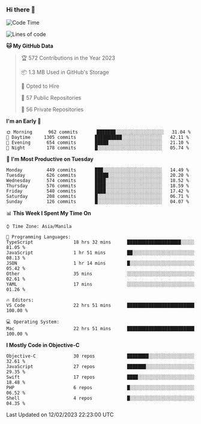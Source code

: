 ### Hi there 👋

<!--START_SECTION:waka-->
![Code Time](http://img.shields.io/badge/Code%20Time-3%2C626%20hrs%2031%20mins-blue)

![Lines of code](https://img.shields.io/badge/From%20Hello%20World%20I%27ve%20Written-2%20Million%20lines%20of%20code-blue)

**🐱 My GitHub Data** 

> 🏆 572 Contributions in the Year 2023
 > 
> 📦 1.3 MB Used in GitHub's Storage 
 > 
> 💼 Opted to Hire
 > 
> 📜 57 Public Repositories 
 > 
> 🔑 56 Private Repositories  
 > 
**I'm an Early 🐤** 

```text
🌞 Morning      962 commits       ███████░░░░░░░░░░░░░░░░░░   31.04 % 
🌆 Daytime     1305 commits       ██████████░░░░░░░░░░░░░░░   42.11 % 
🌃 Evening      654 commits       █████░░░░░░░░░░░░░░░░░░░░   21.10 % 
🌙 Night        178 commits       █░░░░░░░░░░░░░░░░░░░░░░░░   05.74 % 

```
📅 **I'm Most Productive on Tuesday** 

```text
Monday         449 commits       ███░░░░░░░░░░░░░░░░░░░░░░   14.49 % 
Tuesday        626 commits       █████░░░░░░░░░░░░░░░░░░░░   20.20 % 
Wednesday      574 commits       ████░░░░░░░░░░░░░░░░░░░░░   18.52 % 
Thursday       576 commits       ████░░░░░░░░░░░░░░░░░░░░░   18.59 % 
Friday         540 commits       ████░░░░░░░░░░░░░░░░░░░░░   17.42 % 
Saturday       208 commits       █░░░░░░░░░░░░░░░░░░░░░░░░   06.71 % 
Sunday         126 commits       █░░░░░░░░░░░░░░░░░░░░░░░░   04.07 % 

```


📊 **This Week I Spent My Time On** 

```text
⌚︎ Time Zone: Asia/Manila

💬 Programming Languages: 
TypeScript               18 hrs 32 mins      ████████████████████░░░░░   81.05 % 
JavaScript               1 hr 51 mins        ██░░░░░░░░░░░░░░░░░░░░░░░   08.13 % 
JSON                     1 hr 14 mins        █░░░░░░░░░░░░░░░░░░░░░░░░   05.42 % 
Other                    35 mins             ░░░░░░░░░░░░░░░░░░░░░░░░░   02.61 % 
YAML                     17 mins             ░░░░░░░░░░░░░░░░░░░░░░░░░   01.26 % 

🔥 Editors: 
VS Code                  22 hrs 51 mins      █████████████████████████   100.00 % 

💻 Operating System: 
Mac                      22 hrs 51 mins      █████████████████████████   100.00 % 

```

**I Mostly Code in Objective-C** 

```text
Objective-C              30 repos            ████████░░░░░░░░░░░░░░░░░   32.61 % 
JavaScript               27 repos            ███████░░░░░░░░░░░░░░░░░░   29.35 % 
Swift                    17 repos            ████░░░░░░░░░░░░░░░░░░░░░   18.48 % 
PHP                      6 repos             █░░░░░░░░░░░░░░░░░░░░░░░░   06.52 % 
Shell                    4 repos             █░░░░░░░░░░░░░░░░░░░░░░░░   04.35 % 

```



 Last Updated on 12/02/2023 22:23:00 UTC
<!--END_SECTION:waka-->


<!--
**rad182/rad182** is a ✨ _special_ ✨ repository because its `README.md` (this file) appears on your GitHub profile.

Here are some ideas to get you started:

- 🔭 I’m currently working on ...
- 🌱 I’m currently learning ...
- 👯 I’m looking to collaborate on ...
- 🤔 I’m looking for help with ...
- 💬 Ask me about ...
- 📫 How to reach me: ...
- 😄 Pronouns: ...
- ⚡ Fun fact: ...
-->
